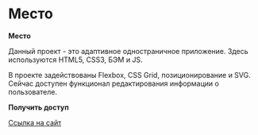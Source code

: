 # Место

**Место**

Данный проект - это адаптивное одностраничное приложение. Здесь используются HTML5, CSS3, БЭМ и JS.

В проекте задействованы Flexbox, CSS Grid, позиционирование и SVG. Сейчас доступен функционал редактирования информации о пользователе.

**Получить доступ**

[Ссылка на сайт](https://sergeyganus.github.io/mesto/)
